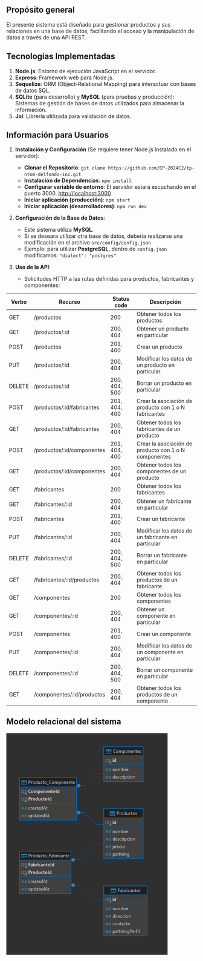 ## Propósito general
El presente sistema está diseñado para gestionar productos y sus relaciones en una base de datos, facilitando el acceso y la manipulación de datos a través de una API REST.

## Tecnologías Implementadas
1. **Node.js**: Entorno de ejecución JavaScript en el servidor.
2. **Express**: Framework web para Node.js.
3. **Sequelize**: ORM (Object-Relational Mapping) para interactuar con bases de datos SQL.
4. **SQLite** (para desarrollo) y **MySQL** (para pruebas y producción): Sistemas de gestión de bases de datos utilizados para almacenar la información.
5. **Joi**: Librería utilizada para validación de datos.

## Información para Usuarios 

1. **Instalación y Configuración** (Se requiere tener Node.js instalado en el servidor):
   - **Clonar el Repositorio**:   `git clone https://github.com/EP-2024C2/tp-ntom-delfondo-inc.git`
   - **Instalación de Dependencias**: `npm install`
   - **Configurar variable de entorno**: El servidor estará escuchando en el puerto 3000. [http://localhost:3000](http://localhost:3000)
   - **Iniciar aplicación (producción)**: `npm start`
   - **Iniciar aplicación (desarrolladores)**: `npm run dev`

2. **Configuración de la Base de Datos**:
   - Este sistema utiliza **MySQL**.
   - Si se deseara utilizar otra base de datos, debería realizarse una modificación en el archivo `src/config/config.json`
   - Ejemplo: para utilizar **PostgreSQL**, dentro de `config.json` modificamos: `"dialect": "postgres"`

3. **Uso de la API**:
   - Solicitudes HTTP a las rutas definidas para productos, fabricantes y componentes:

|Verbo|Recurso|Status code|Descripción|
|-----|-------|-----------|-----------|
| GET   | /productos | 200 | Obtener todos los productos |
| GET   | /productos/:id | 200, 404 | Obtener un producto en particular |
| POST  | /productos | 201, 400 | Crear un producto |
| PUT   | /productos/:id | 200, 404 | Modificar los datos de un producto en particular |
| DELETE| /productos/:id | 200, 404, 500 | Borrar un producto en particular |
| POST  | /productos/:id/fabricantes | 201, 404, 400 | Crear la asociación de producto con 1 o N fabricantes |
| GET   | /productos/:id/fabricantes | 200, 404 | Obtener todos los fabricantes de un producto |
| POST  | /productos/:id/componentes | 201, 404, 400 | Crear la asociación de producto con 1 o N componentes |
| GET   | /productos/:id/componentes | 200, 404 | Obtener todos los componentes de un producto |
| GET   | /fabricantes | 200 | Obtener todos los fabricantes |
| GET   | /fabricantes/:id | 200, 404 | Obtener un fabricante en particular |
| POST  | /fabricantes | 201, 400 | Crear un fabricante |
| PUT   | /fabricantes/:id | 200, 404 | Modificar los datos de un fabricante en particular |
| DELETE| /fabricantes/:id | 200, 404, 500 | Borrar un fabricante en particular |
| GET   | /fabricantes/:id/productos | 200, 404 | Obtener todos los productos de un fabricante |
| GET   | /componentes | 200 | Obtener todos los componentes |
| GET   | /componentes/:id | 200, 404 | Obtener un componente en particular |
| POST  | /componentes | 201, 400 | Crear un componente |
| PUT   | /componentes/:id | 200, 404 | Modificar los datos de un componente en particular |
| DELETE| /componentes/:id | 200, 404, 500 | Borrar un componente en particular |
| GET   | /componentes/:id/productos | 200, 404 | Obtener todos los productos de un componente |

## Modelo relacional del sistema 
![DER](DER.webp)
